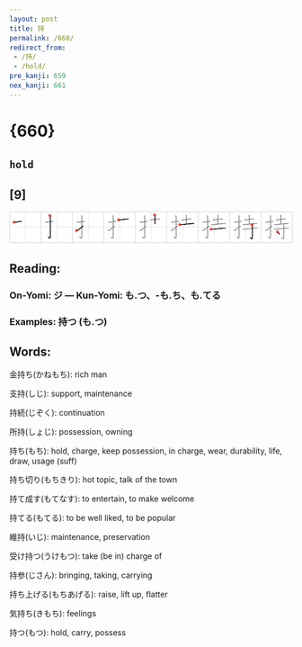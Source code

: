```yaml
---
layout: post
title: 持
permalink: /660/
redirect_from:
 - /持/
 - /hold/
pre_kanji: 659
nex_kanji: 661
---
```


# {660}

## `hold`

## [9]

<div class="stroke"><img src="../images/E68C81.png" /></div>

## Reading:

### On-Yomi: ジ &mdash; Kun-Yomi: も.つ、-も.ち、も.てる

### Examples: 持つ (も.つ)

## Words:

金持ち(かねもち): rich man

支持(しじ): support, maintenance

持続(じぞく): continuation

所持(しょじ): possession, owning

持ち(もち): hold, charge, keep possession, in charge, wear, durability, life, draw, usage (suff)

持ち切り(もちきり): hot topic, talk of the town

持て成す(もてなす): to entertain, to make welcome

持てる(もてる): to be well liked, to be popular

維持(いじ): maintenance, preservation

受け持つ(うけもつ): take (be in) charge of

持参(じさん): bringing, taking, carrying

持ち上げる(もちあげる): raise, lift up, flatter

気持ち(きもち): feelings

持つ(もつ): hold, carry, possess
